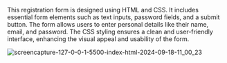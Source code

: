This registration form is designed using HTML and CSS. It includes
essential form elements such as text inputs, password fields, and a submit button.
The form allows users to enter personal details like their name, email, and
password. The CSS styling ensures a clean and user-friendly interface, enhancing
the visual appeal and usability of the form.

![screencapture-127-0-0-1-5500-index-html-2024-09-18-11_00_23](https://github.com/user-attachments/assets/20137348-04b8-4114-98df-fd5a1602c9c7)
